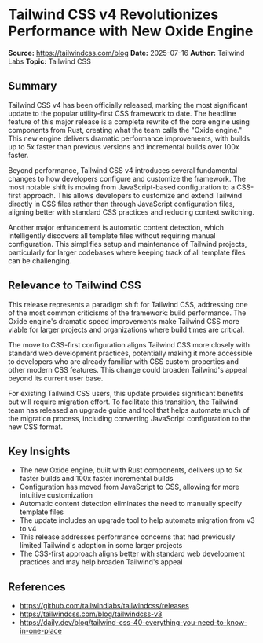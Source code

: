 # Tailwind CSS v4 Revolutionizes Performance with New Oxide Engine

**Source:** https://tailwindcss.com/blog
**Date:** 2025-07-16
**Author:** Tailwind Labs
**Topic:** Tailwind CSS

## Summary

Tailwind CSS v4 has been officially released, marking the most significant update to the popular utility-first CSS framework to date. The headline feature of this major release is a complete rewrite of the core engine using components from Rust, creating what the team calls the "Oxide engine." This new engine delivers dramatic performance improvements, with builds up to 5x faster than previous versions and incremental builds over 100x faster.

Beyond performance, Tailwind CSS v4 introduces several fundamental changes to how developers configure and customize the framework. The most notable shift is moving from JavaScript-based configuration to a CSS-first approach. This allows developers to customize and extend Tailwind directly in CSS files rather than through JavaScript configuration files, aligning better with standard CSS practices and reducing context switching.

Another major enhancement is automatic content detection, which intelligently discovers all template files without requiring manual configuration. This simplifies setup and maintenance of Tailwind projects, particularly for larger codebases where keeping track of all template files can be challenging.

## Relevance to Tailwind CSS

This release represents a paradigm shift for Tailwind CSS, addressing one of the most common criticisms of the framework: build performance. The Oxide engine's dramatic speed improvements make Tailwind CSS more viable for larger projects and organizations where build times are critical.

The move to CSS-first configuration aligns Tailwind CSS more closely with standard web development practices, potentially making it more accessible to developers who are already familiar with CSS custom properties and other modern CSS features. This change could broaden Tailwind's appeal beyond its current user base.

For existing Tailwind CSS users, this update provides significant benefits but will require migration effort. To facilitate this transition, the Tailwind team has released an upgrade guide and tool that helps automate much of the migration process, including converting JavaScript configuration to the new CSS format.

## Key Insights

- The new Oxide engine, built with Rust components, delivers up to 5x faster builds and 100x faster incremental builds
- Configuration has moved from JavaScript to CSS, allowing for more intuitive customization
- Automatic content detection eliminates the need to manually specify template files
- The update includes an upgrade tool to help automate migration from v3 to v4
- This release addresses performance concerns that had previously limited Tailwind's adoption in some larger projects
- The CSS-first approach aligns better with standard web development practices and may help broaden Tailwind's appeal

## References

- https://github.com/tailwindlabs/tailwindcss/releases
- https://tailwindcss.com/blog/tailwindcss-v3
- https://daily.dev/blog/tailwind-css-40-everything-you-need-to-know-in-one-place